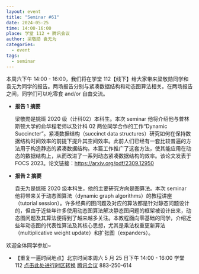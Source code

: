 ```yaml
---
layout: event
title: "Seminar #61"
date: 2024-05-25
time: 14:00-16:00
place: 学堂 112 + 腾讯会议
author: 梁敬勋 袁无为
categories:
  - event
tags:
  - seminar
---
```


本周六下午 14:00 - 16:00，我们将在学堂 112【线下】给大家带来梁敬勋同学和袁无为同学的报告。两场报告分别与紧凑数据结构和动态图算法相关。在两场报告之间，同学们可以吃零食 and/or 自由交流。

* **报告 1 摘要**

   梁敬勋是姚班 2020 级（计科02）本科生。本次 seminar 他将介绍他与普林斯顿大学的俞华程老师以及计科 02 两位同学合作的工作“Dynamic Succincter”。紧凑数据结构（succinct data structures）研究如何在保持数据结构时间效率的前提下提升其空间效率。此前人们已经有一套比较普遍的方法用于构造静态的紧凑数据结构。本篇工作推广了这套方法，使其能应用在动态的数据结构上，从而改进了一系列动态紧凑数据结构的效率。该论文发表于 FOCS 2023。论文链接：https://arxiv.org/pdf/2309.12950

* **报告 2 摘要**

   袁无为是姚班 2020 级本科生，他的主要研究方向是图算法。本次 seminar 他将带来关于动态图算法（dynamic graph algorithms）的教程讲座（tutorial session）。许多经典的图问题及对应的算法都是针对静态问题设计的，但由于近些年许多使用动态图算法解决静态图问题的框架被设计出来，动态图问题及其算法便得到了越来越多关注。本教程面向零基础的同学，介绍近些年动态图的代表性算法及其核心思想，尤其是乘法权重更新算法（multiplicative weight update）和扩张图（expanders）。
   

欢迎全体同学参加~

   <!--more-->

* 【重复一遍时间地点】北京时间本周六 5 月 25 日下午 14:00 - 16:00 学堂 112 [点击此处进行时区转换](https://www.timeanddate.com/worldclock/fixedtime.html?msg=Yao+Class+Seminar+61&iso=20240525T14&p1=33&ah=2) [腾讯会议](https://meeting.tencent.com/dm/9Nus1Bx7miKl) 883-250-614

